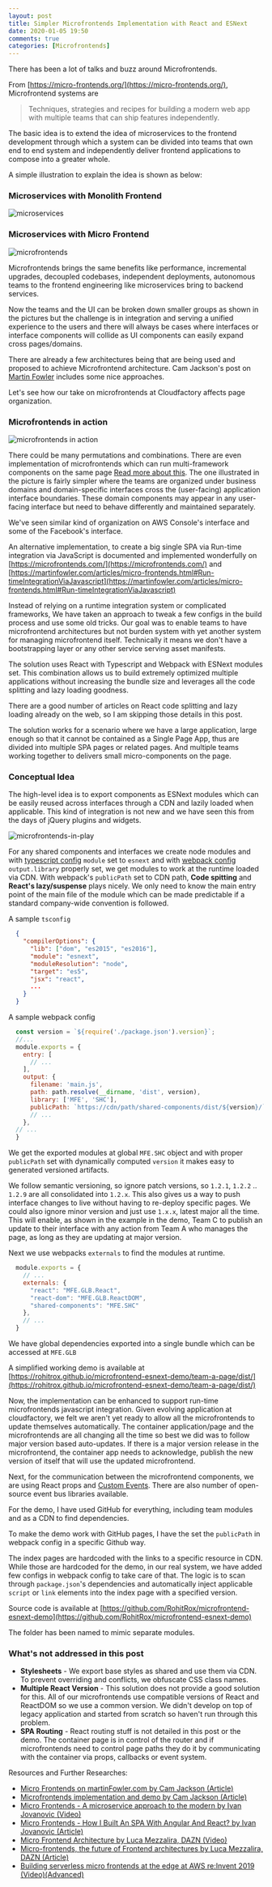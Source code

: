 ```yaml
---
layout: post
title: Simpler Microfrontends Implementation with React and ESNext
date: 2020-01-05 19:50
comments: true
categories: [Microfrontends]
---
```


There has been a lot of talks and buzz around Microfrontends.

From [https://micro-frontends.org/](https://micro-frontends.org/), Microfrontend systems are

> Techniques, strategies and recipes for building a modern web app with multiple teams that can ship features independently.

The basic idea is to extend the idea of microservices to the frontend development through which a system can be divided into teams that own end to end system and independently deliver frontend applications to compose into a greater whole.

A simple illustration to explain the idea is shown as below:

### Microservices with Monolith Frontend
![microservices](/images/microfrontends-1.png)

### Microservices with Micro Frontend
![microfrontends](/images/microfrontends-2.png)

Microfrontends brings the same benefits like performance, incremental upgrades, decoupled codebases, independent deployments, autonomous teams to the frontend engineering like microservices bring to backend services.

Now the teams and the UI can be broken down smaller groups as shown in the pictures but the challenge is in integration and serving a unified experience to the users and there will always be cases where interfaces or interface components will collide as UI components can easily expand cross pages/domains.

There are already a few architectures being that are being used and proposed to achieve Microfrontend architecture. Cam Jackson's post on [Martin Fowler](https://martinfowler.com/articles/micro-frontends.html#TheExample) includes some nice approaches.

Let's see how our take on microfrontends at Cloudfactory affects page organization.

<!-- more -->

### Microfrontends in action
![microfrontends in action](/images/microfrontends-3.png)

There could be many permutations and combinations. There are even implementation of microfrontends which can run multi-framework components on the same page [Read more about this](https://ivanjov.com/micro-frontends-how-i-built-a-spa-with-angular-and-react/). The one illustrated in the picture is fairly simpler where the teams are organized under business domains and domain-specific interfaces cross the (user-facing) application interface boundaries. These domain components may appear in any user-facing interface but need to behave differently and maintained separately.

We've seen similar kind of organization on AWS Console's interface and some of the Facebook's interface.

An alternative implementation, to create a big single SPA via Run-time integration via JavaScript is documented and implemented wonderfully on [https://microfrontends.com/](https://microfrontends.com/) and [https://martinfowler.com/articles/micro-frontends.html#Run-timeIntegrationViaJavascript](https://martinfowler.com/articles/micro-frontends.html#Run-timeIntegrationViaJavascript)

Instead of relying on a runtime integration system or complicated frameworks, We have taken an approach to tweak a few configs in the build process and use some old tricks. Our goal was to enable teams to have microfrontend architectures but not burden system with yet another system for managing microfrontend itself. Technically it means we don't have a bootstrapping layer or any other service serving asset manifests.

The solution uses React with Typescript and Webpack with ESNext modules set. This combination allows us to build extremely optimized multiple applications without increasing the bundle size and leverages all the code splitting and lazy loading goodness.

There are a good number of articles on React code splitting and lazy loading already on the web, so I am skipping those details in this post.

The solution works for a scenario where we have a large application, large enough so that it cannot be contained as a Single Page App, thus are divided into multiple SPA pages or related pages. And multiple teams working together to delivers small micro-components on the page.

### Conceptual Idea

The high-level idea is to export components as ESNext modules which can be easily reused across interfaces through a CDN and lazily loaded when applicable. This kind of integration is not new and we have seen this from the days of jQuery plugins and widgets.

![microfrontends-in-play](/images/microfrontends-4.png)

For any shared components and interfaces we create node modules and with [typescript config](https://www.typescriptlang.org/docs/handbook/tsconfig-json.html) `module` set to `esnext` and with [webpack config](https://webpack.js.org/configuration) `output.library` properly set, we get modules to work at the runtime loaded via CDN. With webpack's `publicPath` set to CDN path, **Code spitting** and **React's lazy/suspense** plays nicely. We only need to know the main entry point of the main file of the module which can be made predictable if a standard company-wide convention is followed.

A sample `tsconfig`

```json
  {
    "compilerOptions": {
      "lib": ["dom", "es2015", "es2016"],
      "module": "esnext",
      "moduleResolution": "node",
      "target": "es5",
      "jsx": "react",
      ...
    }
  }
```

A sample webpack config

```js
  const version = `${require('./package.json').version}`;
  //...
  module.exports = {
    entry: [
      // ...
    ],
    output: {
      filename: 'main.js',
      path: path.resolve(__dirname, 'dist', version),
      library: ['MFE', 'SHC'],
      publicPath: `https://cdn/path/shared-components/dist/${version}/`,
      // ...
    },
  // ...
  }

```

We get the exported modules at global `MFE.SHC` object and with proper `publicPath` set with dynamically computed `version` it makes easy to generated versioned artifacts.

We follow semantic versioning, so ignore patch versions, so `1.2.1`, `1.2.2` .. `1.2.9` are all consolidated into `1.2.x`. This also gives us a way to push interface changes to live without having to re-deploy specific pages. We could also ignore minor version and just use `1.x.x`, latest major all the time. This will enable, as shown in the example in the demo, Team C to publish an update to their interface with any action from Team A who manages the page, as long as they are updating at major version.

Next we use webpacks `externals` to find the modules at runtime.

```js
  module.exports = {
    // ...
    externals: {
      "react": "MFE.GLB.React",
      "react-dom": "MFE.GLB.ReactDOM",
      "shared-components": "MFE.SHC"
    },
    // ...
  }

```

We have global dependencies exported into a single bundle which can be accessed at `MFE.GLB`

A simplified working demo is available at [https://rohitrox.github.io/microfrontend-esnext-demo/team-a-page/dist/](https://rohitrox.github.io/microfrontend-esnext-demo/team-a-page/dist/)

Now, the implementation can be enhanced to support run-time microfrontends javascript integration. Given evolving application at cloudfactory, we felt we aren't yet ready to allow all the microfrontends to update themselves automatically. The container application/page and the microfrontends are all changing all the time so best we did was to follow major version based auto-updates. If there is a major version release in the microfrontend, the container app needs to acknowledge, publish the new version of itself that will use the updated microfrontend.

Next, for the communication between the microfrontend components, we are using React props and [Custom Events](https://developer.mozilla.org/en-US/docs/Web/Guide/Events/Creating_and_triggering_events). There are also number of open-source event bus libraries available.

For the demo, I have used GitHub for everything, including team modules and as a CDN to find dependencies.

To make the demo work with GitHub pages, I have the set the `publicPath` in webpack config in a specific Github way.

The index pages are hardcoded with the links to a specific resource in CDN. While those are hardcoded for the demo, in our real system, we have added few configs in webpack config to take care of that. The logic is to scan through `package.json`'s dependencies and automatically inject applicable `script` or `link` elements into the index page with a specified version.

Source code is available at [https://github.com/RohitRox/microfrontend-esnext-demo](https://github.com/RohitRox/microfrontend-esnext-demo)

The folder has been named to mimic separate modules.

### What's not addressed in this post

  - **Stylesheets** - We export base styles as shared and use them via CDN. To prevent overriding and conflicts, we obfuscate CSS class names.
  - **Multiple React Version** - This solution does not provide a good solution for this. All of our microfrontends use compatible versions of React and ReactDOM so we use a common version. We didn't develop on top of legacy application and started from scratch so haven't run through this problem.
  - **SPA Routing** - React routing stuff is not detailed in this post or the demo. The container page is in control of the router and if microfrontends need to control page paths they do it by communicating with the container via props, callbacks or event system.

Resources and Further Researches:

  - [Micro Frontends on martinFowler.com by Cam Jackson (Article)](https://martinfowler.com/articles/micro-frontends.html)
  - [Microfrontends implementation and demo by Cam Jackson (Article)](https://microfrontends.com/)
  - [Micro Frontends - A microservice approach to the modern by Ivan Jovanovic (Video)](https://vimeo.com/372248526)
  - [Micro Frontends - How I Built An SPA With Angular And React? by Ivan Jovanovic (Article)](https://www.ivanjov.com/micro-frontends-how-i-built-a-spa-with-angular-and-react/)
  - [Micro Frontend Architecture by Luca Mezzalira, DAZN (Video)](https://www.youtube.com/watch?v=BuRB3djraeM)
  - [Micro-frontends, the future of Frontend architectures by Luca Mezzalira, DAZN (Article)](https://medium.com/dazn-tech/micro-frontends-the-future-of-frontend-architectures-5867ceded39a)
  - [Building serverless micro frontends at the edge at AWS re:Invent 2019 (Video)(Advanced)](https://youtube.com/watch?v=fT-5RHTtFNgs)
